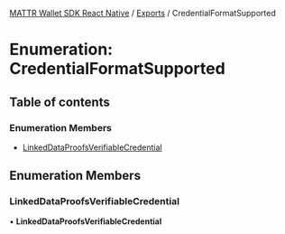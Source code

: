 [MATTR Wallet SDK React Native](../README.md) / [Exports](../modules.md) / CredentialFormatSupported

# Enumeration: CredentialFormatSupported

## Table of contents

### Enumeration Members

- [LinkedDataProofsVerifiableCredential](CredentialFormatSupported.md#linkeddataproofsverifiablecredential)

## Enumeration Members

### LinkedDataProofsVerifiableCredential

• **LinkedDataProofsVerifiableCredential**
